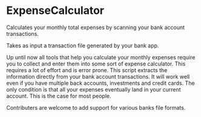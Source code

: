 # ExpenseCalculator
Calculates your monthly total expenses by scanning your bank account transactions. 

Takes as input a transaction file generated by your bank app.

Up until now all tools that help you calculate your monthly expenses require you to collect
and enter them into some sort of expense calculator. This requires a lot of effort and is 
error prone. 
This script extracts the information directly from your bank account transactions.
It will work well even if you have multiple back accounts, investments and credit cards.
The only condition is that all your expenses eventually land in your current account. This is
the case for most people.


Contributers are welcome to add support for various banks file formats. 
